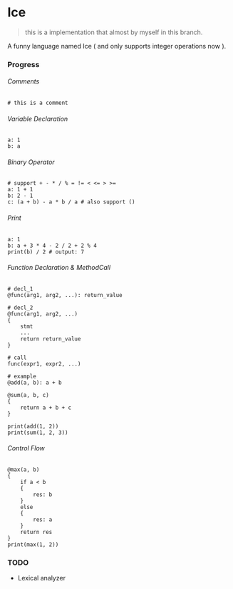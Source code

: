 # Ice
> this is a implementation that almost by myself in this branch.

A funny language named Ice ( and only supports integer operations now ).

### Progress

###### Comments
```ice
# this is a comment
```

###### Variable Declaration
```ice
a: 1
b: a
```

###### Binary Operator
```ice
# support + - * / % = != < <= > >=
a: 1 + 1
b: 2 - 1
c: (a + b) - a * b / a # also support ()
```

###### Print
```ice
a: 1
b: a + 3 * 4 - 2 / 2 + 2 % 4
print(b) / 2 # output: 7
```

###### Function Declaration & MethodCall
```ice
# decl_1
@func(arg1, arg2, ...): return_value

# decl_2
@func(arg1, arg2, ...)
{
    stmt
    ...
    return return_value
}

# call
func(expr1, expr2, ...)

# example
@add(a, b): a + b

@sum(a, b, c)
{
    return a + b + c
}

print(add(1, 2))
print(sum(1, 2, 3))
```

###### Control Flow
```ice
@max(a, b)
{
    if a < b
    {
        res: b
    }
    else
    {
        res: a
    }
    return res
}
print(max(1, 2))
```
### TODO
* Lexical analyzer
